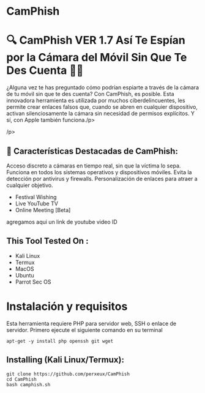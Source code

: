 # CamPhish

# 🔍 **CamPhish VER 1.7  Así Te Espían por la Cámara del Móvil Sin Que Te Des Cuenta 📱👀**
<p>¿Alguna vez te has preguntado cómo podrían espiarte a través de la cámara de tu móvil sin que te des cuenta? Con CamPhish, es posible. Esta innovadora herramienta es utilizada por muchos ciberdelincuentes, les permite crear enlaces falsos que, cuando se abren en cualquier dispositivo, activan silenciosamente la cámara sin necesidad de permisos explícitos. Y sí, con Apple también funciona./p>
<p>/p>

## 🔹 Características Destacadas de CamPhish:
<p>Acceso discreto a cámaras en tiempo real, sin que la víctima lo sepa.
Funciona en todos los sistemas operativos y dispositivos móviles.
Evita la detección por antivirus y firewalls.
Personalización de enlaces para atraer a cualquier objetivo.</p>
<ul>
  <li>Festival Wishing</li>
  <li>Live YouTube TV</li>
   <li>Online Meeting [Beta]</li>
</ul>
<p>agregamos aqui un link de youtube video ID</p>

## This Tool Tested On :
<ul>
  <li>Kali Linux</li>
  <li>Termux</li>
  <li>MacOS</li>
  <li>Ubuntu</li>
  <li>Parrot Sec OS</li>
</ul>

# Instalación y requisitos
<p>Esta herramienta requiere PHP para servidor web, SSH o enlace de servidor. Primero ejecute el siguiente comando en su terminal</p>

```
apt-get -y install php openssh git wget
```

## Installing (Kali Linux/Termux):

```
git clone https://github.com/perxeux/CamPhish
cd CamPhish
bash camphish.sh
```
